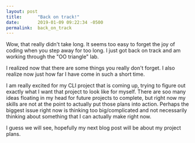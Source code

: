 ```yaml
---
layout: post
title:      "Back on track!"
date:       2019-01-09 09:22:34 -0500
permalink:  back_on_track
---
```



Wow, that really didn't take long.  It seems too easy to forget the joy of coding when you step away for too long.  I just got back on track and am working through the "OO triangle" lab.  

I realized now that there are some things you really don't forget.  I also realize now just how far I have come in such a short time.  

I am really excited for my CLI project that is coming up, trying to figure out exactly what I want that project to look like for myself.  There are soo many ideas floating in my head for future projects to complete, but right now my skills are not at the point to actually put those plans into action.  Perhaps the biggest issue right now is thinking too big/complicated and not necessarily thinking about something that I can actually make right now.

I guess we will see, hopefully my next blog post will be about my project plans.
